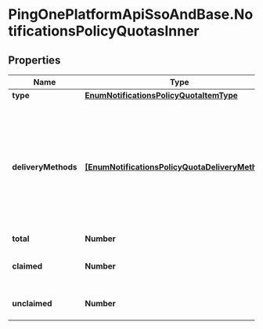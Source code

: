 # PingOnePlatformApiSsoAndBase.NotificationsPolicyQuotasInner

## Properties

Name | Type | Description | Notes
------------ | ------------- | ------------- | -------------
**type** | [**EnumNotificationsPolicyQuotaItemType**](EnumNotificationsPolicyQuotaItemType.md) |  | 
**deliveryMethods** | [**[EnumNotificationsPolicyQuotaDeliveryMethods]**](EnumNotificationsPolicyQuotaDeliveryMethods.md) | The delivery methods for which the limit is being defined. The value can be &#x60;Email&#x60; or &#x60;SMS,Voice&#x60;. When you use the &#x60;SMS&#x60;, &#x60;Voice&#x60; option, it means that the combined total of SMS and voice notifications must be below the limit defined. If you are limiting both email and SMS/voice, each limit should be represented by a different object in the &#x60;quotas&#x60; array, for example: &#x60;\&quot;quotas\&quot;: [{\&quot;type\&quot;: \&quot;USER\&quot;,\&quot;deliveryMethods\&quot;: [\&quot;SMS\&quot;,\&quot;Voice\&quot;],\&quot;total\&quot;: 30},{\&quot;type\&quot;: \&quot;USER\&quot;,\&quot;deliveryMethods\&quot;: [\&quot;Email\&quot;],\&quot;total\&quot;: 30}]&#x60;  | 
**total** | **Number** | The maximum number of notifications allowed per day. | [optional] 
**claimed** | **Number** | The maximum number of notifications that can be received and responded to each day. Used in conjunction with unclaimed in place of the single field total. | [optional] 
**unclaimed** | **Number** | The maximum number of notifications that can be received and not responded to each day. Used in conjunction with claimed in place of the single field total. | [optional] 


